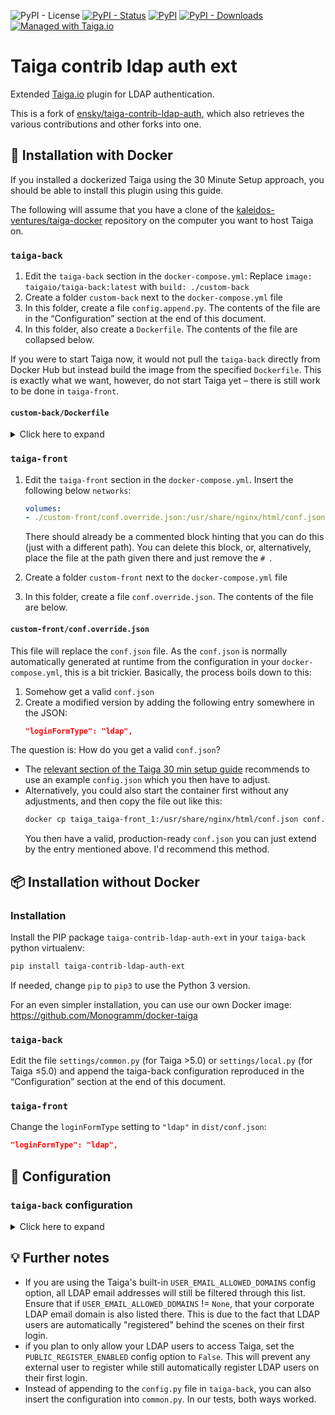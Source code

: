 ![PyPI - License](https://img.shields.io/pypi/l/taiga-contrib-ldap-auth-ext.svg)
[![PyPI - Status](https://img.shields.io/pypi/status/taiga-contrib-ldap-auth-ext.svg)](https://pypi.org/project/taiga-contrib-ldap-auth-ext/)
[![PyPI](https://img.shields.io/pypi/v/taiga-contrib-ldap-auth-ext.svg)](https://pypi.org/project/taiga-contrib-ldap-auth-ext/)
[![PyPI - Downloads](https://img.shields.io/pypi/dm/taiga-contrib-ldap-auth-ext.svg)](https://pypistats.org/packages/taiga-contrib-ldap-auth-ext)
[![Managed with Taiga.io](https://img.shields.io/badge/managed%20with-TAIGA.io-709f14.svg)](https://tree.taiga.io/project/monogrammbot-monogrammtaiga-contrib-ldap-auth-ext/ "Managed with Taiga.io")

# Taiga contrib ldap auth ext

Extended [Taiga.io](https://taiga.io/) plugin for LDAP authentication.

This is a fork of [ensky/taiga-contrib-ldap-auth](https://github.com/ensky/taiga-contrib-ldap-auth), which also retrieves the various contributions and other forks into one.

## :whale: Installation with Docker

If you installed a dockerized Taiga using the 30 Minute Setup approach, you should be able to install this plugin using this guide.

The following will assume that you have a clone of the [kaleidos-ventures/taiga-docker](https://github.com/kaleidos-ventures/taiga-docker) repository on the computer you want to host Taiga on.

### `taiga-back`

1. Edit the `taiga-back` section in the `docker-compose.yml`: Replace `image: taigaio/taiga-back:latest` with `build: ./custom-back`
2. Create a folder `custom-back` next to the `docker-compose.yml` file
3. In this folder, create a file `config.append.py`. The contents of the file are in the “Configuration” section at the end of this document.
4. In this folder, also create a `Dockerfile`. The contents of the file are collapsed below.

If you were to start Taiga now, it would not pull the `taiga-back` directly from Docker Hub but instead build the image from the specified `Dockerfile`. This is exactly what we want, however, do not start Taiga yet – there is still work to be done in `taiga-front`.

#### `custom-back/Dockerfile`

<details>
<summary>Click here to expand</summary>

```Dockerfile
FROM taigaio/taiga-back:latest

# Insert custom configuration into the taiga configuration file
COPY config.append.py /taiga-back/settings
RUN cat /taiga-back/settings/config.append.py >> /taiga-back/settings/config.py && rm /taiga-back/settings/config.append.py

RUN pip install taiga-contrib-ldap-auth-ext
```

The statements in the Dockerfile have the following effect:

1. `FROM ...` bases the image we build on the official `taigaio/taiga-back` image.
2. `COPY ...` and `RUN ...` copy the `config.append.py` file into the container, append it to `/taiga-back/settings/config.py` and then delete it again.
3. `RUN pip install ...` installs this plugin.
</details>

### `taiga-front`

1. Edit the `taiga-front` section in the `docker-compose.yml`. Insert the following below `networks`:

    ```yml
    volumes:
    - ./custom-front/conf.override.json:/usr/share/nginx/html/conf.json
    ```

    There should already be a commented block hinting that you can do this (just with a different path). You can delete this block, or, alternatively, place the file at the path given there and just remove the `# `.

2. Create a folder `custom-front` next to the `docker-compose.yml` file
3. In this folder, create a file `conf.override.json`. The contents of the file are below.

#### `custom-front/conf.override.json`

This file will replace the `conf.json` file. As the `conf.json` is normally automatically generated at runtime from the configuration in your `docker-compose.yml`, this is a bit trickier. Basically, the process boils down to this:

1. Somehow get a valid `conf.json`
2. Create a modified version by adding the following entry somewhere in the JSON: 
    ```json
    "loginFormType": "ldap",
    ```

The question is: How do you get a valid `conf.json`?

* The [relevant section of the Taiga 30 min setup guide](https://community.taiga.io/t/taiga-30min-setup/170#map-a-confjson-file-23) recommends to use an example `config.json` which you then have to adjust.
* Alternatively, you could also start the container first without any adjustments, and then copy the file out like this:
    ```bash
    docker cp taiga_taiga-front_1:/usr/share/nginx/html/conf.json conf.json
    ```
    You then have a valid, production-ready `conf.json` you can just extend by the entry mentioned above. I'd recommend this method.

## :package: Installation without Docker

### Installation

Install the PIP package `taiga-contrib-ldap-auth-ext` in your `taiga-back` python virtualenv:

```bash
pip install taiga-contrib-ldap-auth-ext
```

If needed, change `pip` to `pip3` to use the Python 3 version.

For an even simpler installation, you can use our own Docker image: <https://github.com/Monogramm/docker-taiga>

### `taiga-back`

Edit the file `settings/common.py` (for Taiga >5.0) or `settings/local.py` (for Taiga ≤5.0) and append the taiga-back configuration reproduced in the “Configuration” section at the end of this document.

### `taiga-front`

Change the `loginFormType` setting to `"ldap"` in `dist/conf.json`:

```json
"loginFormType": "ldap",
```

## :wrench: Configuration

### `taiga-back` configuration

<details>
<summary>Click here to expand</summary>

```python
INSTALLED_APPS += ["taiga_contrib_ldap_auth_ext"]

# TODO https://github.com/Monogramm/taiga-contrib-ldap-auth-ext/issues/16
LDAP_SERVER = 'ldap://ldap.example.com'
LDAP_PORT = 389

# Flag to enable LDAP with STARTTLS before bind
LDAP_START_TLS = False

# Support of alternative LDAP ciphersuites
#from ldap3 import Tls
#import ssl

#LDAP_TLS_CERTS = Tls(validate=ssl.CERT_NONE, version=ssl.PROTOCOL_TLSv1, ciphers='RSA+3DES')

# Full DN of the service account use to connect to LDAP server and search for login user's account entry
# If LDAP_BIND_DN is not specified, or is blank, then an anonymous bind is attempated
LDAP_BIND_DN = 'CN=SVC Account,OU=Service Accounts,OU=Servers,DC=example,DC=com'
LDAP_BIND_PASSWORD = '<REPLACE_ME>'

# Starting point within LDAP structure to search for login user
LDAP_SEARCH_BASE = 'OU=DevTeam,DC=example,DC=net'

# Additional search criteria to the filter (will be ANDed)
#LDAP_SEARCH_FILTER_ADDITIONAL = '(mail=*)'

# Names of attributes to get username, e-mail and full name values from
# These fields need to have a value in LDAP 
LDAP_USERNAME_ATTRIBUTE = 'uid'
LDAP_EMAIL_ATTRIBUTE = 'mail'
LDAP_FULL_NAME_ATTRIBUTE = 'displayName'

# Option to not store the passwords in the local db
#LDAP_SAVE_LOGIN_PASSWORD = False

# TODO https://github.com/Monogramm/taiga-contrib-ldap-auth-ext/issues/15
# Group search filter where $1 is the project slug and $2 is the role slug
#LDAP_GROUP_SEARCH_FILTER = 'CN=$2,OU=$1,OU=Groups,DC=example,DC=net'

# TODO https://github.com/Monogramm/taiga-contrib-ldap-auth-ext/issues/15
# Use an attribute in the user entry for membership
#LDAP_USER_MEMBER_ATTRIBUTE = 'memberof,primaryGroupID'

# TODO https://github.com/Monogramm/taiga-contrib-ldap-auth-ext/issues/15
# Starting point within LDAP structure to search for login group
#LDAP_GROUP_SEARCH_BASE = 'OU=Groups,DC=example,DC=net'
# Group classes filter
#LDAP_GROUP_FILTER = '(|(objectclass=group)(objectclass=groupofnames)(objectclass=groupofuniquenames))'
# Group member attribute
#LDAP_GROUP_MEMBER_ATTRIBUTE = 'memberof,primaryGroupID'

# TODO https://github.com/Monogramm/taiga-contrib-ldap-auth-ext/issues/17
# Taiga super users group id
#LDAP_GROUP_ADMIN = 'OU=TaigaAdmin,DC=example,DC=net'

# Fallback on normal authentication method if LDAP auth fails. Uncomment to disable and only allow LDAP login.
#LDAP_FALLBACK = ""

# Function to map LDAP username to local DB user unique identifier.
# Upon successful LDAP bind, will override returned username attribute
# value. May result in unexpected failures if changed after the database
# has been populated.
# 
def _ldap_slugify(uid: str) -> str:
    # example: force lower-case
    #uid = uid.lower()
    return uid
    
# To enable the function above, uncomment the line below to store the function in the variable
#LDAP_MAP_USERNAME_TO_UID = _ldap_slugify

# Similarly, you can apply filters to the email and name by defining functions and specifying them here in the same way
#LDAP_MAP_EMAIL = _ldap_map_email
#LDAP_MAP_NAME = _ldap_map_name


```

A dedicated domain service account user (specified by `LDAP_BIND_DN`)
performs a search on LDAP for an account that has a
`LDAP_USERNAME_ATTRIBUTE` or `LDAP_EMAIL_ATTRIBUTE` matching the
user-provided login.

If the search is successful, then the returned entry and the
user-provided password are used to attempt a bind to LDAP. If the bind is
successful, then we can say that the user is authorised to log in to
Taiga.

If the `LDAP_BIND_DN` configuration setting is not specified or is
blank, then an anonymous bind is attempted to search for the login
user's LDAP account entry.

**RECOMMENDATION**: for security reasons, if you are using a service
account for performing the LDAP search, it should be configured to only
allow reading/searching the LDAP structure. No other LDAP (or wider
network) permissions should be granted for this user because you need
to specify the service account password in the configuration file. A
suitably strong password should be chosen, eg. VmLYBbvJaf2kAqcrt5HjHdG6

</details>

## :bulb: Further notes

* If you are using the Taiga's built-in `USER_EMAIL_ALLOWED_DOMAINS` config option, all LDAP email addresses will still be filtered through this list. Ensure that if `USER_EMAIL_ALLOWED_DOMAINS` != `None`, that your corporate LDAP email domain is also listed there. This is due to the fact that LDAP users are automatically "registered" behind the scenes on their first login.
* if you plan to only allow your LDAP users to access Taiga, set the `PUBLIC_REGISTER_ENABLED` config option to `False`. This will prevent any external user to register while still automatically register LDAP users on their first login.
* Instead of appending to the `config.py` file in `taiga-back`, you can also insert the configuration into `common.py`. In our tests, both ways worked.

